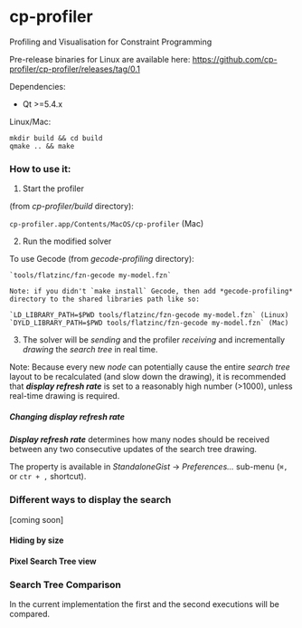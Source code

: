 # cp-profiler
Profiling and Visualisation for Constraint Programming

Pre-release binaries for Linux are available here:
  https://github.com/cp-profiler/cp-profiler/releases/tag/0.1

Dependencies:

  * Qt >=5.4.x

Linux/Mac:

    mkdir build && cd build
    qmake .. && make


### How to use it:
1. Start the profiler

  (from *cp-profiler/build* directory):

  `cp-profiler.app/Contents/MacOS/cp-profiler` (Mac)

2. Run the modified solver

  To use Gecode (from *gecode-profiling* directory):

    `tools/flatzinc/fzn-gecode my-model.fzn`

    Note: if you didn't `make install` Gecode, then add *gecode-profiling* directory to the shared libraries path like so:

    `LD_LIBRARY_PATH=$PWD tools/flatzinc/fzn-gecode my-model.fzn` (Linux)
    `DYLD_LIBRARY_PATH=$PWD tools/flatzinc/fzn-gecode my-model.fzn` (Mac)


3. The solver will be *sending* and the profiler *receiving* and incrementally *drawing* the *search tree* in real time.

Note: Because every new *node* can potentially cause the entire *search tree* layout to be recalculated (and slow down the drawing), it is recommended that ***display refresh rate*** is set to a reasonably high number (>1000), unless real-time drawing is required.



##### Changing *display refresh rate*
***Display refresh rate*** determines how many nodes should be received between any two consecutive updates of the search tree drawing.

The property is available in *StandaloneGist* -> *Preferences...* sub-menu (`⌘,` or `ctr + ,` shortcut).

### Different ways to display the search

[coming soon]

#### Hiding by size
#### Pixel Search Tree view

### Search Tree Comparison

In the current implementation the first and the second executions will be compared.